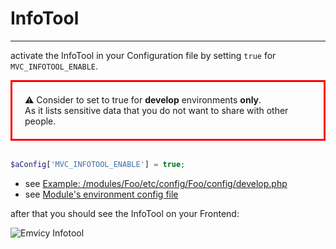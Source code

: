 
# InfoTool

---

activate the InfoTool in your Configuration file by setting `true` for `MVC_INFOTOOL_ENABLE`. 

<div style="border: 3px solid red;padding: 20px;">
⚠ Consider to set to true for <b>develop</b> environments <b>only</b>.<br>
As it lists sensitive data that you do not want to share with other people.
</div>

<br>

~~~php
$aConfig['MVC_INFOTOOL_ENABLE'] = true;
~~~
- see [Example: /modules/Foo/etc/config/Foo/config/develop.php](/1.x/configuration#Modules-environment-config-file-example)
- see [Module's environment config file](/1.x/configuration#Modules-environment-config-file)


after that you should see the InfoTool on your Frontend:

![Emvicy Infotool](/doc/1.x/infotool/emvicy_infotool.png)